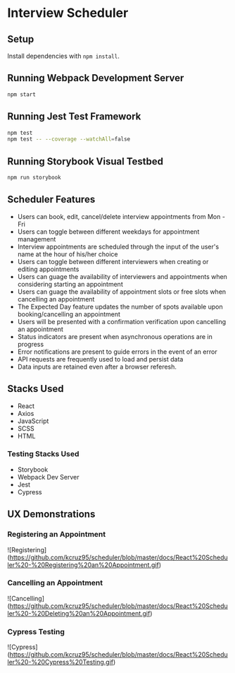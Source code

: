 # Interview Scheduler

## Setup

Install dependencies with `npm install`.

## Running Webpack Development Server

```sh
npm start
```

## Running Jest Test Framework

```sh
npm test
npm test -- --coverage --watchAll=false
```

## Running Storybook Visual Testbed

```sh
npm run storybook
```

## Scheduler Features
- Users can book, edit, cancel/delete interview appointments from Mon - Fri
- Users can toggle between different weekdays for appointment management
- Interview appointments are scheduled through the input of the user's name at the hour of his/her choice
- Users can toggle between different interviewers when creating or editing appointments
- Users can guage the availability of interviewers and appointments when considering starting an appointment
- Users can guage the availability of appointment slots or free slots when cancelling an appointment
- The Expected Day feature updates the number of spots available upon booking/cancelling an appointment
- Users will be presented with a confirmation verification upon cancelling an appointment
- Status indicators are present when asynchronous operations are in progress
- Error notifications are present to guide errors in the event of an error
- API requests are frequently used to load and persist data
- Data inputs are retained even after a browser referesh.

## Stacks Used
- React
- Axios
- JavaScript
- SCSS
- HTML

### Testing Stacks Used
- Storybook
- Webpack Dev Server
- Jest
- Cypress

## UX Demonstrations
### Registering an Appointment
![Registering]
(https://github.com/kcruz95/scheduler/blob/master/docs/React%20Scheduler%20-%20Registering%20an%20Appointment.gif)

### Cancelling an Appointment
![Cancelling]
(https://github.com/kcruz95/scheduler/blob/master/docs/React%20Scheduler%20-%20Deleting%20an%20Appointment.gif)

### Cypress Testing
![Cypress]
(https://github.com/kcruz95/scheduler/blob/master/docs/React%20Scheduler%20-%20Cypress%20Testing.gif)

